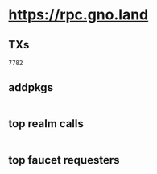 # https://rpc.gno.land

## TXs
```
7782
```

## addpkgs
```
```

## top realm calls
```
```

## top faucet requesters
```
```

